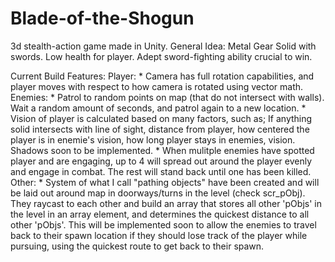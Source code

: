 # Blade-of-the-Shogun
3d stealth-action game made in Unity. General Idea: Metal Gear Solid with swords.  Low health for player.  Adept sword-fighting ability crucial to win.

Current Build Features:
  Player:
    * Camera has full rotation capabilities, and player moves with respect to how camera is rotated using vector math.
  Enemies:
    * Patrol to random points on map (that do not intersect with walls).  Wait a random amount of seconds, and patrol again to a new location.
    * Vision of player is calculated based on many factors, such as; If anything solid intersects with line of sight, distance from player, how centered the player is in enemie's vision, how long player stays in enemies, vision. Shadows soon to be implemented.
    * When mulitple enemies have spotted player and are engaging, up to 4 will spread out around the player evenly and engage in combat. The rest will stand back until one has been killed.
  Other:
    * System of what I call "pathing objects" have been created and will be laid out around map in doorways/turns in the level (check scr_pObj).  They raycast to each other and build an array that stores all other 'pObjs' in the level in an array element, and determines the quickest distance to all other 'pObjs'.  This will be implemented soon to allow the enemies to travel back to their spawn location if they should lose track of the player while pursuing, using the quickest route to get back to their spawn.
    
